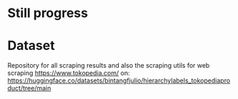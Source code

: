 # Still progress 
# Dataset
Repository for all scraping results and also the scraping utils for web scraping https://www.tokopedia.com/ on:<br />https://huggingface.co/datasets/bintangfjulio/hierarchylabels_tokopediaproduct/tree/main
